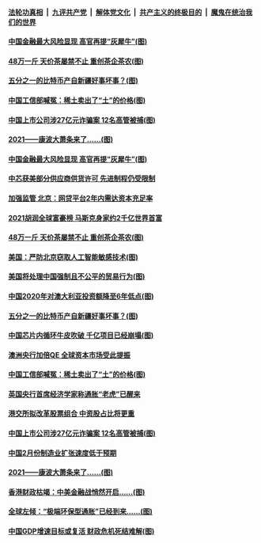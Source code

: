 ####  [法轮功真相](../../../../basic/blob/master/README.md?t=03022201) &nbsp;|&nbsp; [九评共产党](../../../../9ping.md/blob/master/README.md?t=03022201) &nbsp;|&nbsp; [解体党文化](../../../../jtdwh.md/blob/master/README.md?t=03022201)  &nbsp;|&nbsp; [共产主义的终极目的](../../../../gczydzjmd.md/blob/master/README.md?t=03022201) &nbsp;|&nbsp; [魔鬼在统治我们的世界](../../../../mgztzwmdsj.md/blob/master/README.md?t=03022201) 

#### [中国金融最大风险显现 高官再提“灰犀牛”(图)](../pages/p5/964268.md?t=03022201) 

#### [48万一斤 天价茶屡禁不止 重创茶企茶农(图)](../pages/p5/964216.md?t=03022201) 

#### [五分之一的比特币产自新疆好事坏事？(图)](../pages/p5/964191.md?t=03022201) 

#### [中国工信部喊冤：稀土卖出了“土”的价格(图)](../pages/p5/964151.md?t=03022201) 

#### [中国上市公司涉27亿元诈骗案 12名高管被捕(图)](../pages/p5/964133.md?t=03022201) 

#### [2021——康波大萧条来了……(图)](../pages/p5/964082.md?t=03022201) 

#### [中国金融最大风险显现 高官再提“灰犀牛”(图)](../pages/p5/964268.md?t=03022201) 

#### [中芯获美部分供应商供货许可 先进制程仍受限制](../pages/p5/964260.md?t=03022201) 

#### [加强监管 北京：网贷平台2年内需达资本充足率](../pages/p5/964259.md?t=03022201) 

#### [2021胡润全球富豪榜 马斯克身家约2千亿世界首富](../pages/p5/964258.md?t=03022201) 

#### [48万一斤 天价茶屡禁不止 重创茶企茶农(图)](../pages/p5/964216.md?t=03022201) 

#### [美国：严防北京窃取人工智能敏感技术(图)](../pages/p5/964200.md?t=03022201) 

#### [美国将处理中国强制且不公平的贸易行为(图)](../pages/p5/964199.md?t=03022201) 

#### [中国2020年对澳大利亚投资额降至6年低点(图)](../pages/p5/964193.md?t=03022201) 

#### [五分之一的比特币产自新疆好事坏事？(图)](../pages/p5/964191.md?t=03022201) 

#### [中国芯片内循环牛皮吹破 千亿项目已经崩塌(图)](../pages/p5/964176.md?t=03022201) 

#### [澳洲央行加倍QE 全球资本市场受此提振](../pages/p5/964159.md?t=03022201) 

#### [中国工信部喊冤：稀土卖出了“土”的价格(图)](../pages/p5/964151.md?t=03022201) 

#### [英国央行首席经济学家称通胀“老虎”已醒来](../pages/p5/964139.md?t=03022201) 

#### [港交所拟改革股票组合 中资股占比将更重](../pages/p5/964136.md?t=03022201) 

#### [中国上市公司涉27亿元诈骗案 12名高管被捕(图)](../pages/p5/964133.md?t=03022201) 

#### [中国2月份制造业扩张速度低于预期](../pages/p5/964135.md?t=03022201) 

#### [2021——康波大萧条来了……(图)](../pages/p5/964082.md?t=03022201) 

#### [香港财政枯竭：中美金融战悄然开启……(图)](../pages/p5/964094.md?t=03022201) 

#### [全球左倾：“极端环保型通胀”已经到来……(图)](../pages/p5/964074.md?t=03022201) 

#### [中国GDP增速目标或复活 财政危机死结难解(图)](../pages/p5/964057.md?t=03022201) 

